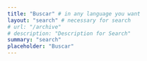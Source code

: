 ```yaml
---
title: "Buscar" # in any language you want
layout: "search" # necessary for search
# url: "/archive"
# description: "Description for Search"
summary: "search"
placeholder: "Buscar"
---
```

